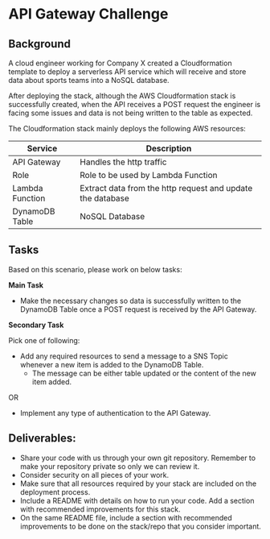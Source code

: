 # API Gateway Challenge

## Background
A cloud engineer working for Company X created a Cloudformation template to deploy a serverless API
service which will receive and store data about sports teams into a NoSQL database.

After deploying the stack, although the AWS Cloudformation stack is successfully created, when the API
receives a POST request the engineer is facing some issues and data is not being written to the table as
expected.

The Cloudformation stack mainly deploys the following AWS resources:

|Service        |Description|
|---------------|-----------|
|API Gateway    |Handles the http traffic|
|Role           |Role to be used by Lambda Function|
|Lambda Function|Extract data from the http request and update the database|
|DynamoDB Table |NoSQL Database|

## Tasks
Based on this scenario, please work on below tasks:

**Main Task**

- Make the necessary changes so data is successfully written to the DynamoDB Table once a
POST request is received by the API Gateway.

**Secondary Task**

Pick one of following:
- Add any required resources to send a message to a SNS Topic whenever a new item is added to
the DynamoDB Table.
    - The message can be either table updated or the content of the new item added.
    
OR

- Implement any type of authentication to the API Gateway.

## Deliverables:
- Share your code with us through your own git repository. Remember to make your repository
private so only we can review it.
- Consider security on all pieces of your work.
- Make sure that all resources required by your stack are included on the deployment process.
- Include a README with details on how to run your code. Add a section with recommended
improvements for this stack.
- On the same README file, include a section with recommended improvements to be done on
the stack/repo that you consider important.
